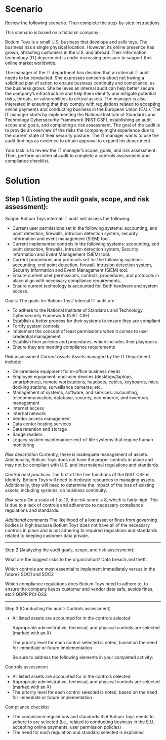 # Scenario
Review the following scenario. Then complete the step-by-step instructions.

This scenario is based on a fictional company:

Botium Toys is a small U.S. business that develops and sells toys. The business has a single physical location. However, its online presence has grown, attracting customers in the U.S. and abroad. Their information technology (IT) department is under increasing pressure to support their online market worldwide. 

The manager of the IT department has decided that an internal IT audit needs to be conducted. She expresses concerns about not having a solidified plan of action to ensure business continuity and compliance, as the business grows. She believes an internal audit can help better secure the company’s infrastructure and help them identify and mitigate potential risks, threats, or vulnerabilities to critical assets. The manager is also interested in ensuring that they comply with regulations related to accepting online payments and conducting business in the European Union (E.U.). The IT manager starts by implementing the National Institute of Standards and Technology Cybersecurity Framework (NIST CSF), establishing an audit scope and goals, and completing a risk assessment. The goal of the audit is to provide an overview of the risks the company might experience due to the current state of their security posture. The IT manager wants to use the audit findings as evidence to obtain approval to expand his department. 

Your task is to review the IT manager’s scope, goals, and risk assessment. Then, perform an internal audit to complete a controls assessment and compliance checklist. 


# Solution
## Step 1 (Listing the audit goals, scope, and risk assessment):

Scope:
Botium Toys internal IT audit will assess the following:
- Current user permissions set in the following systems: accounting, end point detection, firewalls, intrusion detection system, security information and event management (SIEM) tool.
- Current implemented controls in the following systems: accounting, end point detection, firewalls, intrusion detection system, Security Information and Event Management (SIEM) tool.
- Current procedures and protocols set for the following systems: accounting, end point detection, firewall, intrusion detection system, Security Information and Event Management (SIEM) tool.
- Ensure current user permissions, controls, procedures, and protocols in place align with necessary compliance requirements.
- Ensure current technology is accounted for. Both hardware and system access.

Goals:
The goals for Botium Toys’ internal IT audit are:
- To adhere to the National Institute of Standards and Technology Cybersecurity Framework (NIST CSF)
- Establish a better process for their systems to ensure they are compliant
- Fortify system controls
- Implement the concept of least permissions when it comes to user credential management
- Establish their policies and procedures, which includes their playbooks
- Ensure they are meeting compliance requirements

Risk assessment
_Current assets_
Assets managed by the IT Department include:
- On-premises equipment for in-office business needs
- Employee equipment: end-user devices (desktops/laptops, smartphones), remote workstations, headsets, cables, keyboards, mice, docking stations, surveillance cameras, etc.
- Management of systems, software, and services: accounting, telecommunication, database, security, ecommerce, and inventory management
- Internet access
- Internal network
- Vendor access management
- Data center hosting services
- Data retention and storage
- Badge readers
- Legacy system maintenance: end-of-life systems that require human monitoring

_Risk description_
Currently, there is inadequate management of assets. Additionally, Botium Toys does not have the proper controls in place and may not be compliant with U.S. and international regulations and standards.

_Control best practices_
The first of the five functions of the NIST CSF is Identify. Botium Toys will need to dedicate resources to managing assets. Additionally, they will need to determine the impact of the loss of existing assets, including systems, on business continuity.

_Risk score_
On a scale of 1 to 10, the risk score is 8, which is fairly high. This is due to a lack of controls and adherence to necessary compliance regulations and standards.

_Additional comments_
The likelihood of a lost asset or fines from governing bodies is high because Botium Toys does not have all of the necessary controls in place and is not adhering to required regulations and standards related to keeping customer data private.

--------------------------------------------------------------------------------------------------------------------------------

Step 2 (Analyzing the audit goals, scope, and risk assessment):

What are the biggest risks to the organization?
Data breach and theft.

Which controls are most essential to implement immediately versus in the future?
SOC1 and SOC2

Which compliance regulations does Botium Toys need to adhere to, to ensure the company keeps customer and vendor data safe, avoids fines, etc.?
GDPR
PCI-DSS

-----------------------------------------------------------------------------------------------------------------------------------

Step 3 (Conducting the audit: Controls assessment)

- All listed assets are accounted for in the controls selected

    Appropriate administrative, technical, and physical controls are selected (marked with an X)

    The priority level for each control selected is noted, based on the need for immediate or future implementation


  Be sure to address the following elements in your completed activity:

Controls assessment

- All listed assets are accounted for in the controls selected
- Appropriate administrative, technical, and physical controls are selected (marked with an X)
- The priority level for each control selected is noted, based on the need for immediate or future implementation

Compliance checklist

- The compliance regulations and standards that Botium Toys needs to adhere to are selected (i.e., related to conducting business in the E.U., accepting online payments, user permission policies)
- The need for each regulation and standard selected is explained

